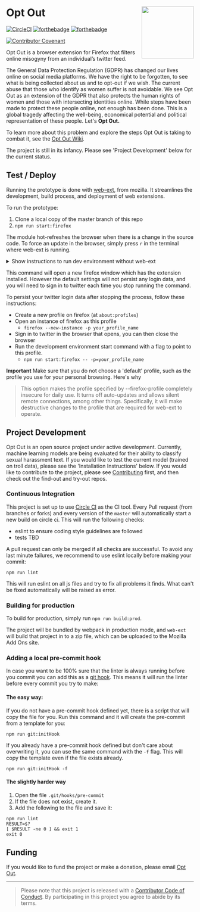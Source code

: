 
# Opt Out <img src='opt_out_logo.png' align="right" height="140" />
[![CircleCI](https://circleci.com/gh/opt-out-tools/opt-out.svg?style=svg)](https://circleci.com/gh/opt-out-tools/opt-out)
[![forthebadge](https://forthebadge.com/images/badges/made-with-python.svg)](https://forthebadge.com) [![forthebadge](https://forthebadge.com/images/badges/made-with-javascript.svg)](https://forthebadge.com)

[![Contributor Covenant](https://img.shields.io/badge/Contributor%20Covenant-v1.4%20adopted-ff69b4.svg)](CODE_OF_CONDUCT.md)

Opt Out is a browser extension for Firefox that filters online misogyny from an individual’s twitter feed.

The General Data Protection Regulation (GDPR) has changed our lives online on social media platforms. We have the right to be forgotten, to see what is being collected about us and to opt-out if we wish. The current abuse that those who identify as women suffer is not avoidable. We see Opt Out as an extension of the GDPR that also protects the human rights of women and those with intersecting identities online. While steps have been made to protect these people online, not enough has been done. This is a global tragedy affecting the well-being, economical potential and political representation of these people. Let's __Opt Out.__

To learn more about this problem and explore the steps Opt Out is taking to combat it, see the [Opt Out Wiki](https://github.com/malteserteresa/opt-out/wiki/The-Problem).

The project is still in its infancy. Please see 'Project Development' below for the current status.

## Test / Deploy
Running the prototype is done with [web-ext](https://extensionworkshop.com/documentation/develop/getting-started-with-web-ext), from mozilla. It streamlines the development, build process, and deployment of web extensions.

To run the prototype:
1. Clone a local copy of the master branch of this repo
2. `npm run start:firefox`

The module hot-refreshes the browser when there is a change in the source code. To force an update in the browser, simply press `r` in the terminal where web-ext is running.

<details>
<summary>Show instructions to run dev environment without web-ext</summary>
This is becoming depricated as we move to a webpack build system. The `src` folder will stop working as the working extension directory and it will be required to build the `dist` folder to run the application.

1. Clone a local copy of the master branch of this repo
2. Start Mozilla Firefox
3. Set the url to `about:debugging#/runtime/this-firefox` and hit enter
4. In the `Load Teporary Add-ons` box, open and load `manifest.json` which can be found in the `src` folder of this repo you cloned locally
5. Open Twitter and test!
6. If you make changes to the code you would like to test, make sure you click "reload" (left of the "remove" button) to apply new changes to script
</details>

This command will open a new firefox window which has the extension installed. However the default settings will not persist any login data, and you will need to sign in to twitter each time you stop running the command. 

To persist your twitter login data after stopping the process, follow these instructions:
* Create a new profile on firefox (at `about:profiles`)
* Open an instance of firefox as this profile
  - `firefox --new-instance -p your_profile_name`
* Sign in to twitter in the browser that opens, you can then close the browser
* Run the development environment start command with a flag to point to this profile.
  - `npm run start:firefox -- -p=your_profile_name`

**Important** Make sure that you do not choose a 'default' profile, such as the profile you use for your personal browsing. Here's why
> This option makes the profile specified by --firefox-profile completely insecure for daily use. It turns off auto-updates and allows silent remote connections, among other things. Specifically, it will make destructive changes to the profile that are required for web-ext to operate.

## Project Development

Opt Out is an open source project under active development. Currently, machine learning models are being evaluated for their ability to classify sexual harassment text. If you would like to test the current model (trained on troll data), please see the 'Installation Instructions' below. If you would like to contribute to the project, please see [Contributing](https://github.com/malteserteresa/opt-out/blob/master/contributing.md) first, and then check out the find-out and try-out repos.


### Continuous Integration

This project is set up to use [Circle CI](https://circleci.com/) as the CI tool.
Every Pull request (from branches or forks) and every version of the `master` will automatically start a new build on circle ci.
This will run the following checks:
- eslint to ensure coding style guidelines are followed
- tests TBD

A pull request can only be merged if all checks are successful.
To avoid any last minute failures, we recommend to use eslint locally before making your commit:

```
npm run lint
```
This will run eslint on all js files and try to fix all problems it finds.
What can't be fixed automatically will be raised as error.

### Building for production
To build for production, simply run `npm run build:prod`.

The project will be bundled by webpack in production mode, and `web-ext` will build that project in to a zip file, which can be uploaded to the Mozilla Add Ons site.

### Adding a local pre-commit hook

In case you want to be 100% sure that the linter is always running before you commit you can add this as a [git hook](https://git-scm.com/book/en/v2/Customizing-Git-Git-Hooks).
This means it will run the linter before every commit you try to make:

#### The easy way:

If you do not have a pre-commit hook defined yet, there is a script that will copy the file for you.
Run this command and it will create the pre-commit from a template for you:
```
npm run git:initHook
```

If you already have a pre-commit hook defined but don't care about overwriting it, you can use the same command with the `-f` flag.
This will copy the template even if the file exists already.
```
npm run git:initHook -f
```


#### The slightly harder way

1. Open the file `.git/hooks/pre-commit`
2. If the file does not exist, create it.
2. Add the following to the file and save it:
```
npm run lint
RESULT=$?
[ $RESULT -ne 0 ] && exit 1
exit 0
```


## Funding
If you would like to fund the project or make a donation, please email [Opt Out](mailto:opt-out-tool@gmail.com).

***

> Please note that this project is released with a [Contributor Code of Conduct](https://github.com/malteserteresa/opt-out/blob/master/CODE_OF_CONDUCT.md). By participating in this project you agree to abide by its terms.


